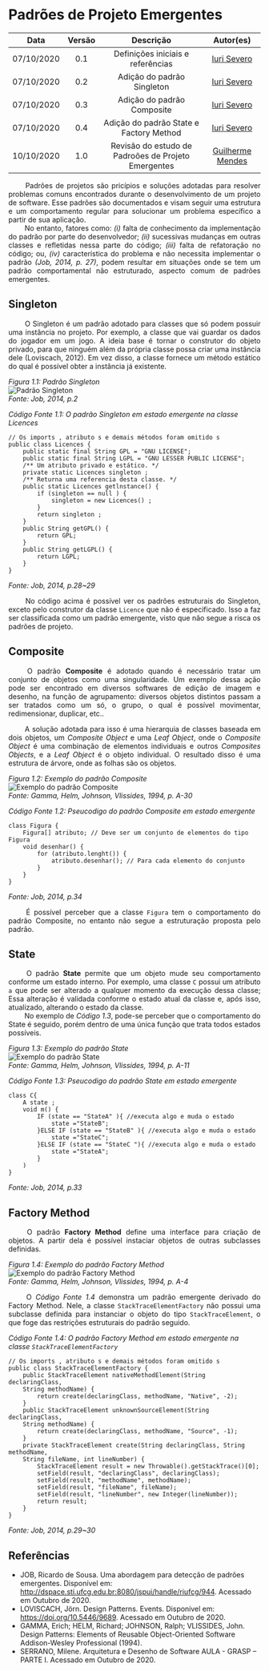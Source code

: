 # Padrões de Projeto Emergentes

|    Data    | Versão |         Descrição         |           Autor(es)           |
| :--------: | :----: | :-----------------------: | :---------------------------: |
| 07/10/2020 |  0.1   | Definições iniciais e referências | [Iuri Severo](https://github.com/iurisevero) |
| 07/10/2020 |  0.2   | Adição do padrão Singleton | [Iuri Severo](https://github.com/iurisevero) |
| 07/10/2020 |  0.3   | Adição do padrão Composite | [Iuri Severo](https://github.com/iurisevero) |
| 07/10/2020 |  0.4   | Adição do padrão State e Factory Method | [Iuri Severo](https://github.com/iurisevero) |
| 10/10/2020 |  1.0   | Revisão do estudo de Padroões de Projeto Emergentes | [Guilherme Mendes](https://github.com/guilherme-mendes) |

<p align="justify"> &emsp;&emsp; Padrões de projetos são pricípios e soluções adotadas para resolver problemas comuns encontrados durante o desenvolvimento de um projeto de software. Esse padrões são documentados e visam seguir uma estrutura e um comportamento regular para solucionar um problema específico a partir de sua aplicação. <br />
&emsp;&emsp; No entanto, fatores como: <i>(i)</i> falta de conhecimento da implementação do padrão por parte do desenvolvedor; <i>(ii)</i> sucessivas mudanças em outras classes e refletidas nessa parte do código; <i>(iii)</i> falta de refatoração no código; ou, <i>(iv)</i> característica do problema e não necessita implementar o padrão <i>(Job, 2014, p. 27)</i>, podem resultar em situações onde se tem um padrão comportamental não estruturado, aspecto comum de padrões emergentes. <br />

## Singleton

<p align="justify"> &emsp;&emsp; O Singleton é um padrão adotado para classes que só podem possuir uma instância no projeto. Por exemplo, a classe que vai guardar os dados do jogador em um jogo. A ideia base é tornar o construtor do objeto privado, para que ninguém além da própria classe possa criar uma instância dele (Loviscach, 2012). Em vez disso, a classe fornece um método estático do qual é possível obter a instância já existente. </p>

_Figura 1.1: Padrão Singleton_
<br /><img src="docs/Assets/Img/Studies/EmergingDesignPatterns/SingletonPattern.png" alt="Padrão Singleton"><br />
_Fonte: Job, 2014, p.2_

_Código Fonte 1.1: O padrão Singleton em estado emergente na classe Licences_
```
// Os imports , atributo s e demais métodos foram omitido s
public class Licences {
    public static final String GPL = "GNU LICENSE";
    public static final String LGPL = "GNU LESSER PUBLIC LICENSE";
    /** Um atributo privado e estático. */
    private static Licences singleton ;
    /** Returna uma referencia desta classe. */
    public static Licences getlnstance() {
        if (singleton == null ) {
            singleton = new Licences() ;
        }
        return singleton ;
    }
    public String getGPL() {
        return GPL;
    }
    public String getLGPL() {
        return LGPL;
    }
}
```
_Fonte: Job, 2014, p.28~29_

<p align="justify"> &emsp;&emsp;  No código acima é possível ver os padrões estruturais do Singleton, exceto pelo construtor da classe <code>Licence</code> que não é especificado. Isso a faz ser classificada como um padrão emergente, visto que não segue a risca os padrões de projeto. </p>

## Composite

<p align="justify"> &emsp;&emsp; O padrão <b>Composite</b> é adotado quando é necessário tratar um conjunto de objetos como uma singularidade. Um exemplo dessa ação pode ser encontrado em diversos softwares de edição de imagem e desenho, na função de agrupamento: diversos objetos distintos passam a ser tratados como um só, o grupo, o qual é possível movimentar, redimensionar, duplicar, etc..</p>
<p align="justify"> &emsp;&emsp; A solução adotada para isso é uma hierarquia de classes baseada em dois objetos, um <i>Composite Object</i> e uma <i>Leaf Object</i>, onde o <i>Composite Object</i> é uma combinação de elementos individuais e outros <i>Composites Objects</i>, e a <i>Leaf Object</i> é o objeto individual. O resultado disso é uma estrutura de árvore, onde as folhas são os objetos. </p>

_Figura 1.2: Exemplo do padrão Composite_
<br /><img src="docs/Assets/Img/Studies/EmergingDesignPatterns/CompositePatternExample.png" alt="Exemplo do padrão Composite"><br />
_Fonte: Gamma, Helm, Johnson, Vlissides, 1994, p. A-30_

_Código Fonte 1.2: Pseucodigo do padrão Composite em estado emergente_
```
class Figura {
    Figura[] atributo; // Deve ser um conjunto de elementos do tipo Figura
    void desenhar() {
        for (atributo.lenght()) {
            atributo.desenhar(); // Para cada elemento do conjunto
        }
    }
}
```
_Fonte: Job, 2014, p.34_

<p align="justify"> &emsp;&emsp; É possível perceber que a classe <code>Figura</code> tem o comportamento do padrão Composite, no entanto não segue a estruturação proposta pelo padrão.</p>

## State
<p align="justify"> &emsp;&emsp; O padrão <b>State</b> permite que um objeto mude seu comportamento conforme um estado interno. Por exemplo, uma classe <code>C</code> possui um atributo <code>a</code> que pode ser alterado a qualquer momento da execução dessa classe; Essa alteração é validada conforme o estado atual da classe e, após isso, atualizado, alterando o estado da classe.
<br /> &emsp;&emsp; No exemplo de <i>Código 1.3</i>, pode-se perceber que o comportamento do State é seguido, porém dentro de uma única função que trata todos estados possíveis. </p>

_Figura 1.3: Exemplo do padrão State_
<br /><img src="docs/Assets/Img/Studies/EmergingDesignPatterns/StatePatternExample.png" alt="Exemplo do padrão State"><br />
_Fonte: Gamma, Helm, Johnson, Vlissides, 1994, p. A-11_

_Código Fonte 1.3: Pseucodigo do padrão State em estado emergente_
```
class C{
    A state ;
    void m() {
        IF (state == "StateA" ){ //executa algo e muda o estado
            state ="StateB";
        }ELSE IF (state == "StateB" ){ //executa algo e muda o estado
            state ="StateC";
        }ELSE IF (state == "StateC "){ //executa algo e muda o estado
            state ="StateA";
        }
    )
} 
```
_Fonte: Job, 2014, p.33_

## Factory Method
<p align="justify"> &emsp;&emsp; O padrão <b>Factory Method</b> define uma interface para criação de objetos. A partir dela é possível instaciar objetos de outras subclasses definidas. </p>

_Figura 1.4: Exemplo do padrão Factory Method_
<br /><img src="docs/Assets/Img/Studies/EmergingDesignPatterns/FactoryMethodPatternExample.png" alt="Exemplo do padrão Factory Method"><br />
_Fonte: Gamma, Helm, Johnson, Vlissides, 1994, p. A-4_

<p align="justify"> &emsp;&emsp; O <i>Código Fonte 1.4</i> demonstra um padrão emergente derivado do Factory Method. Nele, a classe <code>StackTraceElementFactory</code> não possui uma subclasse definida para instanciar o objeto do tipo <code>StackTraceElement</code>, o que foge das restrições estruturais do padrão seguido.

_Código Fonte 1.4: O padrão Factory Method em estado emergente na classe ```StackTraceElementFactory```_
```
// Os imports , atributo s e demais métodos foram omitido s
public class StackTraceElementFactory {
    public StackTraceElement nativeMethodElement(String declaringClass, 
    String methodName) {
        return create(declaringClass, methodName, "Native", -2);
    }
    public StackTraceElement unknownSourceElement(String declaringClass, 
    String methodName) {
        return create(declaringClass, methodName, "Source", -1);
    }
    private StackTraceElement create(String declaringClass, String methodName, 
    String fileName, int lineNumber) {
        StackTraceElement result = new Throwable().getStackTrace()[0];
        setField(result, "declaringClass", declaringClass);
        setField(result, "methodName", methodName);
        setField(result, "fileName", fileName);
        setField(result, "lineNumber", new Integer(lineNumber));
        return result;
    }
} 
```
_Fonte: Job, 2014, p.29~30_

## Referências
* JOB, Ricardo de Sousa. Uma abordagem para detecção de padrões emergentes. Disponível em: <http://dspace.sti.ufcg.edu.br:8080/jspui/handle/riufcg/944>. Acessado em Outubro de 2020.
* LOVISCACH, Jörn. Design Patterns. Events. Disponível em: <https://doi.org/10.5446/9689>. Acessado em Outubro de 2020.
* GAMMA, Erich; HELM, Richard; JOHNSON, Ralph; VLISSIDES, John. Design Patterns: Elements of Reusable Object-Oriented Software Addison-Wesley Professional (1994).
* SERRANO, Milene. Arquitetura e Desenho de Software AULA - GRASP – PARTE I. Acessado em Outubro de 2020.